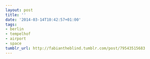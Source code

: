 ```yaml
---
layout: post
title: ''
date: '2014-03-14T10:42:57+01:00'
tags:
- berlin
- tempelhof
- airport
- space
tumblr_url: http://fabiantheblind.tumblr.com/post/79543515683
---
```

